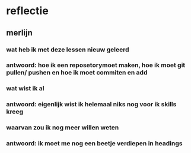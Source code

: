 # reflectie
## merlijn 

### wat heb ik met deze lessen nieuw geleerd
### antwoord: hoe ik een reposetorymoet maken, hoe ik moet git pullen/ pushen en hoe ik moet commiten en add

### wat wist ik al 
### antwoord: eigenlijk wist ik helemaal niks nog voor ik skills kreeg 

### waarvan zou ik nog meer willen weten  
### antwoord: ik moet me nog een beetje verdiepen in headings
